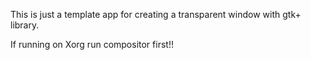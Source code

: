 This is just a template app for creating a transparent window with gtk+ library.  
  
If running on Xorg run compositor first!!
